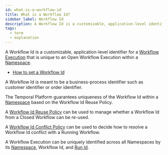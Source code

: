 ```yaml
---
id: what-is-a-workflow-id
title: What is a Workflow Id?
sidebar_label: Workflow Id
description: A Workflow Id is a customizable, application-level identifier for a Workflow Execution that is unique to an Open Workflow Execution within a Namespace.
tags:
  - term
  - explanation
---
```


A Workflow Id is a customizable, application-level identifier for a [Workflow Execution](/concepts/what-is-a-workflow-execution) that is unique to an Open Workflow Execution within a [Namespace](/namespaces).

- [How to set a Workflow Id](/go/how-to-set-a-workflow-id-in-go)

A Workflow Id is meant to be a business-process identifier such as customer identifier or order identifier.

The Temporal Platform guarantees uniqueness of the Workflow Id within a [Namespace](/concepts/what-is-a-namespace) based on the Workflow Id Reuse Policy.

A [Workflow Id Reuse Policy](/concepts/what-is-a-workflow-id-reuse-policy) can be used to manage whether a Workflow Id from a Closed Workflow can be re-used.

A [Workflow Id Conflict Policy](/concepts/what-is-a-workflow-id-conflict-policy) can be used to decide how to resolve a Workflow Id conflict with a Running Workflow.

A Workflow Execution can be uniquely identified across all Namespaces by its [Namespace](/concepts/what-is-a-namespace), Workflow Id, and [Run Id](/concepts/what-is-a-run-id).
